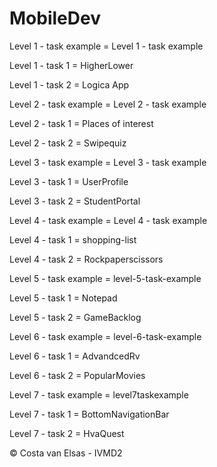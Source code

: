 # MobileDev

Level 1 - task example = Level 1 - task example 

Level 1 - task 1 = HigherLower

Level 1 - task 2 = Logica App

Level 2 - task example = Level 2 - task example 

Level 2 - task 1 = Places of interest

Level 2 - task 2 = Swipequiz

Level 3 - task example = Level 3 - task example 

Level 3 - task 1 = UserProfile

Level 3 - task 2 = StudentPortal

Level 4 - task example = Level 4 - task example 

Level 4 - task 1 = shopping-list

Level 4 - task 2 = Rockpaperscissors

Level 5 - task example = level-5-task-example

Level 5 - task 1 = Notepad

Level 5 - task 2 = GameBacklog

Level 6 - task example = level-6-task-example

Level 6 - task 1 = AdvandcedRv

Level 6 - task 2 = PopularMovies

Level 7 - task example = level7taskexample

Level 7 - task 1 = BottomNavigationBar

Level 7 - task 2 = HvaQuest


© Costa van Elsas - IVMD2
